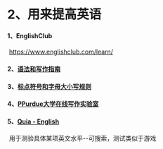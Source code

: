 # 2、用来提高英语









#### 	1、EnglishClub

​			https://www.englishclub.com/learn/





#### 	2、[语法和写作指南](http://grammar.ccc.commnet.edu/grammar/)





#### 	3、[标点符号和字母大小写规则](http://www.grammarbook.com/english_rules.asp)





#### 	4、[PPurdue大学在线写作实验室](https://owl.english.purdue.edu/)





#### 	5、[Quia - English](https://www.quia.com/shared/english/)

​					用于测验具体某项英文水平--可搜索，测试类似于游戏





















































































